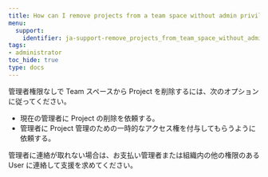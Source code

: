 ```yaml
---
title: How can I remove projects from a team space without admin privileges?
menu:
  support:
    identifier: ja-support-remove_projects_from_team_space_without_admin_privileges
tags:
- administrator
toc_hide: true
type: docs
---
```


管理者権限なしで Team スペースから Project を削除するには、次のオプションに従ってください。

- 現在の管理者に Project の削除を依頼する。
- 管理者に Project 管理のための一時的なアクセス権を付与してもらうように依頼する。

管理者に連絡が取れない場合は、お支払い管理者または組織内の他の権限のある User に連絡して支援を求めてください。
